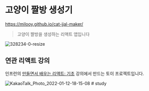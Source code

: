 # 고양이 짤방 생성기

https://milooy.github.io/cat-jjal-maker/

> 고양이 짤방을 생성하는 리액트 앱입니다

![328234-0-resize](https://user-images.githubusercontent.com/3839771/149098995-0b89419a-58fb-494a-ade3-27aae5342553.gif)

## 연관 리액트 강의

인프런의 [만들면서 배우는 리액트: 기초](https://www.inflearn.com/course/%EB%A7%8C%EB%93%A4%EB%A9%B4%EC%84%9C-%EB%B0%B0%EC%9A%B0%EB%8A%94-%EB%A6%AC%EC%95%A1%ED%8A%B8-%EA%B8%B0%EC%B4%88) 강의에서 만드는 토이 프로젝트입니다.

![KakaoTalk_Photo_2022-01-12-18-15-08](https://user-images.githubusercontent.com/3839771/149098759-6a7b4a16-5c7f-431e-8fb5-cc750fd527a2.jpeg)
#   s t u d y  
 